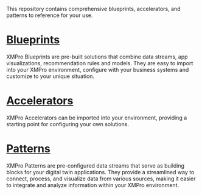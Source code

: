 <!-- omit in toc -->
This repository contains comprehensive blueprints, accelerators, and patterns to reference for your use. 

# [Blueprints](https://xmpro.github.io/Blueprints-Accelerators-Patterns/blueprints/)

XMPro Blueprints are pre-built solutions that combine data streams, app visualizations, recommendation rules and models. They are easy to import into your XMPro environment, configure with your business systems and customize to your unique situation.

# [Accelerators](https://xmpro.github.io/Blueprints-Accelerators-Patterns/accelerators/)

XMPro Accelerators can be imported into your environment, providing a starting point for configuring your own solutions.

# [Patterns](https://xmpro.github.io/Blueprints-Accelerators-Patterns/patterns/)

XMPro Patterns are pre-configured data streams that serve as building blocks for your digital twin applications. They provide a streamlined way to connect, process, and visualize data from various sources, making it easier to integrate and analyze information within your XMPro environment.